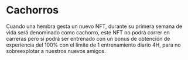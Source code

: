 # Cachorros

Cuando una hembra gesta un nuevo NFT, durante su primera semana de vida será denominado como cachorro, este NFT no podrá correr en carreras pero sí podrá ser entrenado con un bonus de obtención de experiencia del 100% con el límite de 1 entrenamiento diario 4H, para no sobreexplotar a nuestros nuevos amigos.


